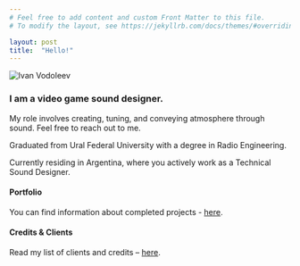 ```yaml
---
# Feel free to add content and custom Front Matter to this file.
# To modify the layout, see https://jekyllrb.com/docs/themes/#overriding-theme-defaults

layout: post
title:  "Hello!"
---
```


![Ivan Vodoleev](/assets/images/1J93WxvoW41.png) 

### I am a video game sound designer. 

My role involves creating, tuning, and conveying atmosphere through sound. Feel free to reach out to me.

Graduated from Ural Federal University with a degree in Radio Engineering.

Currently residing in Argentina, where you actively work as a Technical Sound Designer.

#### Portfolio

You can find information about completed projects - [here](https://ivanvodoleev.github.io/portfolio/).

#### Credits & Clients

Read my list of clients and credits – [here](https://ivanvodoleev.github.io/credits/). 
